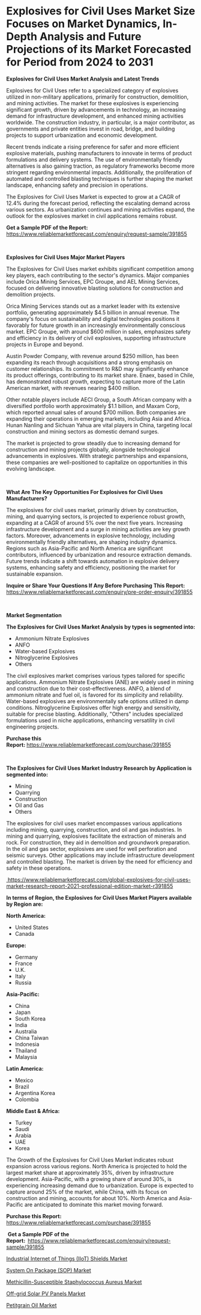 <p><h1>Explosives for Civil Uses Market Size Focuses on Market Dynamics, In-Depth Analysis and Future Projections of its Market Forecasted for Period from 2024 to 2031</h1></p><p><strong>Explosives for Civil Uses Market Analysis and Latest Trends</strong></p>
<p><p>Explosives for Civil Uses refer to a specialized category of explosives utilized in non-military applications, primarily for construction, demolition, and mining activities. The market for these explosives is experiencing significant growth, driven by advancements in technology, an increasing demand for infrastructure development, and enhanced mining activities worldwide. The construction industry, in particular, is a major contributor, as governments and private entities invest in road, bridge, and building projects to support urbanization and economic development.</p><p>Recent trends indicate a rising preference for safer and more efficient explosive materials, pushing manufacturers to innovate in terms of product formulations and delivery systems. The use of environmentally friendly alternatives is also gaining traction, as regulatory frameworks become more stringent regarding environmental impacts. Additionally, the proliferation of automated and controlled blasting techniques is further shaping the market landscape, enhancing safety and precision in operations.</p><p>The Explosives for Civil Uses Market is expected to grow at a CAGR of 12.4% during the forecast period, reflecting the escalating demand across various sectors. As urbanization continues and mining activities expand, the outlook for the explosives market in civil applications remains robust.</p></p>
<p><strong>Get a Sample PDF of the Report:&nbsp;</strong> <a href="https://www.reliablemarketforecast.com/enquiry/request-sample/391855?utm_campaign=1755&utm_medium=2&utm_source=Github&utm_content=ia&utm_term=26102024&utm_id=explosives-for-civil-uses">https://www.reliablemarketforecast.com/enquiry/request-sample/391855</a></p>
<p>&nbsp;</p>
<p><strong>Explosives for Civil Uses Major Market Players</strong></p>
<p><p>The Explosives for Civil Uses market exhibits significant competition among key players, each contributing to the sector's dynamics. Major companies include Orica Mining Services, EPC Groupe, and AEL Mining Services, focused on delivering innovative blasting solutions for construction and demolition projects.</p><p>Orica Mining Services stands out as a market leader with its extensive portfolio, generating approximately $4.5 billion in annual revenue. The company's focus on sustainability and digital technologies positions it favorably for future growth in an increasingly environmentally conscious market. EPC Groupe, with around $600 million in sales, emphasizes safety and efficiency in its delivery of civil explosives, supporting infrastructure projects in Europe and beyond.</p><p>Austin Powder Company, with revenue around $250 million, has been expanding its reach through acquisitions and a strong emphasis on customer relationships. Its commitment to R&D may significantly enhance its product offerings, contributing to its market share. Enaex, based in Chile, has demonstrated robust growth, expecting to capture more of the Latin American market, with revenues nearing $400 million.</p><p>Other notable players include AECI Group, a South African company with a diversified portfolio worth approximately $1.1 billion, and Maxam Corp, which reported annual sales of around $700 million. Both companies are expanding their operations in emerging markets, including Asia and Africa. Hunan Nanling and Sichuan Yahua are vital players in China, targeting local construction and mining sectors as domestic demand surges.</p><p>The market is projected to grow steadily due to increasing demand for construction and mining projects globally, alongside technological advancements in explosives. With strategic partnerships and expansions, these companies are well-positioned to capitalize on opportunities in this evolving landscape.</p></p>
<p>&nbsp;</p>
<p><strong>What Are The Key Opportunities For Explosives for Civil Uses Manufacturers?</strong></p>
<p><p>The explosives for civil uses market, primarily driven by construction, mining, and quarrying sectors, is projected to experience robust growth, expanding at a CAGR of around 5% over the next five years. Increasing infrastructure development and a surge in mining activities are key growth factors. Moreover, advancements in explosive technology, including environmentally friendly alternatives, are shaping industry dynamics. Regions such as Asia-Pacific and North America are significant contributors, influenced by urbanization and resource extraction demands. Future trends indicate a shift towards automation in explosive delivery systems, enhancing safety and efficiency, positioning the market for sustainable expansion.</p></p>
<p><strong>Inquire or Share Your Questions If Any Before Purchasing This Report:</strong> <a href="https://www.reliablemarketforecast.com/enquiry/pre-order-enquiry/391855?utm_campaign=1755&utm_medium=2&utm_source=Github&utm_content=ia&utm_term=26102024&utm_id=explosives-for-civil-uses">https://www.reliablemarketforecast.com/enquiry/pre-order-enquiry/391855</a></p>
<p>&nbsp;</p>
<p><strong>Market Segmentation</strong></p>
<p><strong>The Explosives for Civil Uses Market Analysis by types is segmented into:</strong></p>
<p><ul><li>Ammonium Nitrate Explosives</li><li>ANFO</li><li>Water-based Explosives</li><li>Nitroglycerine Explosives</li><li>Others</li></ul></p>
<p><p>The civil explosives market comprises various types tailored for specific applications. Ammonium Nitrate Explosives (ANE) are widely used in mining and construction due to their cost-effectiveness. ANFO, a blend of ammonium nitrate and fuel oil, is favored for its simplicity and reliability. Water-based explosives are environmentally safe options utilized in damp conditions. Nitroglycerine Explosives offer high energy and sensitivity, suitable for precise blasting. Additionally, "Others" includes specialized formulations used in niche applications, enhancing versatility in civil engineering projects.</p></p>
<p><strong>Purchase this Report:&nbsp;</strong><a href="https://www.reliablemarketforecast.com/purchase/391855?utm_campaign=1755&utm_medium=2&utm_source=Github&utm_content=ia&utm_term=26102024&utm_id=explosives-for-civil-uses">https://www.reliablemarketforecast.com/purchase/391855</a></p>
<p>&nbsp;</p>
<p><strong>The Explosives for Civil Uses Market Industry Research by Application is segmented into:</strong></p>
<p><ul><li>Mining</li><li>Quarrying</li><li>Construction</li><li>Oil and Gas</li><li>Others</li></ul></p>
<p><p>The explosives for civil uses market encompasses various applications including mining, quarrying, construction, and oil and gas industries. In mining and quarrying, explosives facilitate the extraction of minerals and rock. For construction, they aid in demolition and groundwork preparation. In the oil and gas sector, explosives are used for well perforation and seismic surveys. Other applications may include infrastructure development and controlled blasting. The market is driven by the need for efficiency and safety in these operations.</p></p>
<p><a href="https://www.reliablemarketforecast.com/global-explosives-for-civil-uses-market-research-report-2021-professional-edition-market-r391855?utm_campaign=1755&utm_medium=2&utm_source=Github&utm_content=ia&utm_term=26102024&utm_id=explosives-for-civil-uses">&nbsp;https://www.reliablemarketforecast.com/global-explosives-for-civil-uses-market-research-report-2021-professional-edition-market-r391855</a></p>
<p><strong>In terms of Region, the Explosives for Civil Uses Market Players available by Region are:</strong></p>
<p>
    <p> <strong> North America: </strong>
        <ul>
            <li>United States</li>
            <li>Canada</li>
        </ul>
        </p> 
    <p> <strong> Europe: </strong>
        <ul>
            <li>Germany</li>
            <li>France</li>
            <li>U.K.</li>
            <li>Italy</li>
            <li>Russia</li>
        </ul>
        </p> 
    <p> <strong> Asia-Pacific: </strong>
        <ul>
            <li>China</li>
            <li>Japan</li>
            <li>South Korea</li>
            <li>India</li>
            <li>Australia</li>
            <li>China Taiwan</li>
            <li>Indonesia</li>
            <li>Thailand</li>
            <li>Malaysia</li>
        </ul>
        </p> 
    <p> <strong> Latin America: </strong>
        <ul>
            <li>Mexico</li>
            <li>Brazil</li>
            <li>Argentina Korea</li>
            <li>Colombia</li>
        </ul>
        </p> 
    <p> <strong> Middle East & Africa: </strong>
        <ul>
            <li>Turkey</li>
            <li>Saudi</li>
            <li>Arabia</li>
            <li>UAE</li>
            <li>Korea</li>
        </ul>
    </p>
    </p>
<p><p>The Growth of the Explosives for Civil Uses Market indicates robust expansion across various regions. North America is projected to hold the largest market share at approximately 35%, driven by infrastructure development. Asia-Pacific, with a growing share of around 30%, is experiencing increasing demand due to urbanization. Europe is expected to capture around 25% of the market, while China, with its focus on construction and mining, accounts for about 10%. North America and Asia-Pacific are anticipated to dominate this market moving forward.</p></p>
<p><strong>Purchase this Report: </strong><a href="https://www.reliablemarketforecast.com/purchase/391855?utm_campaign=1755&utm_medium=2&utm_source=Github&utm_content=ia&utm_term=26102024&utm_id=explosives-for-civil-uses">https://www.reliablemarketforecast.com/purchase/391855</a></p>
<p>&nbsp;<strong>Get a Sample PDF of the Report:&nbsp;&nbsp;</strong><a href="https://www.reliablemarketforecast.com/enquiry/request-sample/391855?utm_campaign=1755&utm_medium=2&utm_source=Github&utm_content=ia&utm_term=26102024&utm_id=explosives-for-civil-uses">https://www.reliablemarketforecast.com/enquiry/request-sample/391855</a></p>
<p><strong></strong></p>
<p><p><a href="https://www.linkedin.com/pulse/digital-transformation-industrial-internet-things-iiot-shields-wsyqc?utm_campaign=1755&utm_medium=2&utm_source=Github&utm_content=ia&utm_term=26102024&utm_id=explosives-for-civil-uses">Industrial Internet of Things (IIoT) Shields Market</a></p><p><a href="https://www.linkedin.com/pulse/system-package-sop-market-forecast-global-trends-analysis-from-qocmc?utm_campaign=1755&utm_medium=2&utm_source=Github&utm_content=ia&utm_term=26102024&utm_id=explosives-for-civil-uses">System On Package (SOP) Market</a></p><p><a href="https://www.linkedin.com/pulse/methicillin-susceptible-staphylococcus-aureus-revenue-growth-tpwsf?utm_campaign=1755&utm_medium=2&utm_source=Github&utm_content=ia&utm_term=26102024&utm_id=explosives-for-civil-uses">Methicillin-Susceptible Staphylococcus Aureus Market</a></p><p><a href="https://www.linkedin.com/pulse/off-grid-solar-pv-panels-market-research-report-forecast-growth-yuase?utm_campaign=1755&utm_medium=2&utm_source=Github&utm_content=ia&utm_term=26102024&utm_id=explosives-for-civil-uses">Off-grid Solar PV Panels Market</a></p><p><a href="https://github.com/JudyWalsh475/Market-Research-Report-List-1/blob/main/petitgrain-oil-market.md?utm_campaign=1755&utm_medium=2&utm_source=Github&utm_content=ia&utm_term=26102024&utm_id=explosives-for-civil-uses">Petitgrain Oil Market</a></p></p>